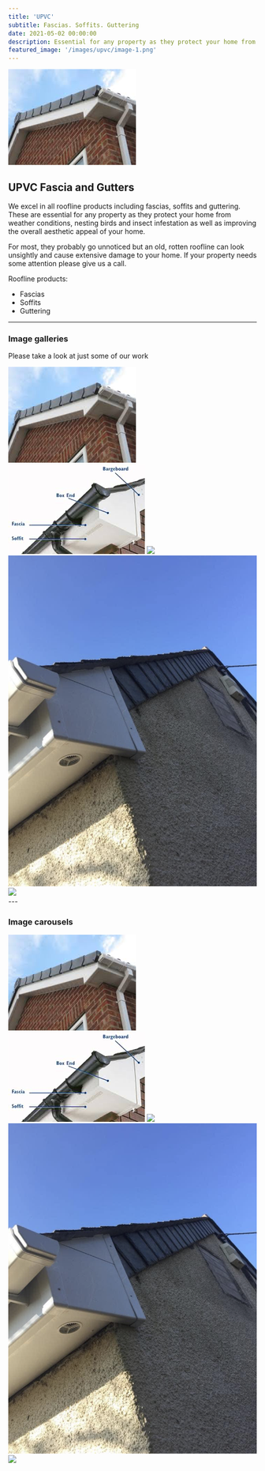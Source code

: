 ```yaml
---
title: 'UPVC'
subtitle: Fascias. Soffits. Guttering  
date: 2021-05-02 00:00:00
description: Essential for any property as they protect your home from weather conditions and nesting birds, as well as improving the overall aesthetic appeal of your home.
featured_image: '/images/upvc/image-1.png'
---
```


![](/images/upvc/image-1.png)

## UPVC Fascia and Gutters

We excel in all roofline products including fascias, soffits and guttering. These are essential for any property as they protect your home from weather conditions, nesting birds and insect infestation as well as improving the overall aesthetic appeal of your home. 

For most, they probably go unnoticed but an old, rotten roofline can look unsightly and cause extensive damage to your home. If your property needs some attention please give us a call.

Roofline products:

* Fascias
* Soffits
* Guttering

---

### Image galleries

Please take a look at just some of our work

<div class="gallery" data-columns="3">
	<img src="/images/upvc/image-1.png">
	<img src="/images/upvc/image-2.png">
	<img src="/images/upvc/image-3.png">
	<img src="/images/upvc/image-4.png">
	<img src="/images/upvc/image-5.png">
</div>
---

### Image carousels




<div class="gallery" data-columns="1">
	<img src="/images/upvc/image-1.png">
	<img src="/images/upvc/image-2.png">
	<img src="/images/upvc/image-3.png">
	<img src="/images/upvc/image-4.png">
	<img src="/images/upvc/image-5.png">
</div>
